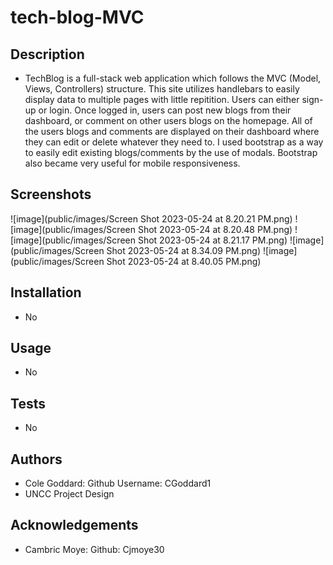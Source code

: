 # tech-blog-MVC

## Description

 - TechBlog is a full-stack web application which follows the MVC (Model, Views, Controllers) structure. This site utilizes handlebars to easily display data to multiple pages with little repitition. Users can either sign-up or login. Once logged in, users can post new blogs from their dashboard, or comment on other users blogs on the homepage. All of the users blogs and comments are displayed on their dashboard where they can edit or delete whatever they need to. I used bootstrap as a way to easily edit existing blogs/comments by the use of modals. Bootstrap also became very useful for mobile responsiveness.

 ## Screenshots

 ![image](public/images/Screen Shot 2023-05-24 at 8.20.21 PM.png) 
 ![image](public/images/Screen Shot 2023-05-24 at 8.20.48 PM.png)
 ![image](public/images/Screen Shot 2023-05-24 at 8.21.17 PM.png)
 ![image](public/images/Screen Shot 2023-05-24 at 8.34.09 PM.png)
 ![image](public/images/Screen Shot 2023-05-24 at 8.40.05 PM.png)

 ## Installation
 - No

 ## Usage
 - No

 ## Tests
 - No

 ## Authors
- Cole Goddard: Github Username: CGoddard1
- UNCC Project Design

## Acknowledgements
- Cambric Moye: Github: Cjmoye30